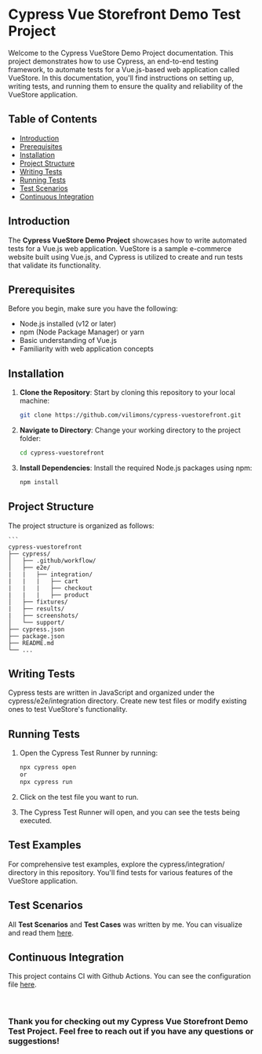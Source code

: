 # Cypress Vue Storefront Demo Test Project

Welcome to the Cypress VueStore Demo Project documentation. This project demonstrates how to use Cypress, an end-to-end testing framework, to automate tests for a Vue.js-based web application called VueStore. In this documentation, you'll find instructions on setting up, writing tests, and running them to ensure the quality and reliability of the VueStore application.

## Table of Contents

- [Introduction](#introduction)
- [Prerequisites](#prerequisites)
- [Installation](#installation)
- [Project Structure](#project-structure)
- [Writing Tests](#writing-tests)
- [Running Tests](#running-tests)
- [Test Scenarios](#test-scenarios)
- [Continuous Integration](#continuous-integration)

## Introduction <a name="introduction"></a>
The **Cypress VueStore Demo Project** showcases how to write automated tests for a Vue.js web application. VueStore is a sample e-commerce website built using Vue.js, and Cypress is utilized to create and run tests that validate its functionality.

## Prerequisites <a name="prerequisites"></a>
Before you begin, make sure you have the following:

- Node.js installed (v12 or later)
- npm (Node Package Manager) or yarn
- Basic understanding of Vue.js
- Familiarity with web application concepts

## Installation <a name="installation"></a>

1. **Clone the Repository**: Start by cloning this repository to your local machine:

   ```bash
   git clone https://github.com/vilimons/cypress-vuestorefront.git

2. **Navigate to Directory**: Change your working directory to the project folder:
   ```bash
   cd cypress-vuestorefront

3. **Install Dependencies**: Install the required Node.js packages using npm:
    ```bash
    npm install

## Project Structure <a name="project-structure"></a>
The project structure is organized as follows:

    ```
    cypress-vuestorefront
    ├── cypress/
    │   ├── .github/workflow/
    │   ├── e2e/
    |   |   ├── integration/
    |   |   |   ├── cart
    |   |   |   ├── checkout
    |   |   |   ├── product 
    │   ├── fixtures/
    |   ├── results/
    |   ├── screenshots/
    │   └── support/
    ├── cypress.json
    ├── package.json
    ├── README.md
    └── ...

## Writing Tests <a name="writing-tests"></a>
Cypress tests are written in JavaScript and organized under the cypress/e2e/integration directory. Create new test files or modify existing ones to test VueStore's functionality.

## Running Tests <a name="running-tests"></a>
1. Open the Cypress Test Runner by running:

    ```bash
    npx cypress open
    or
    npx cypress run

2. Click on the test file you want to run.

3. The Cypress Test Runner will open, and you can see the tests being executed.

## Test Examples <a name="test-examples"></a>
For comprehensive test examples, explore the cypress/integration/ directory in this repository. You'll find tests for various features of the VueStore application.

## Test Scenarios <a name="test-scenarios"></a>
All **Test Scenarios** and **Test Cases** was written by me. You can visualize and read them [here](https://github.com/users/vilimons/projects/2/views/2).

## Continuous Integration
This project contains CI with Github Actions. You can see the configuration file [here](https://github.com/vilimons/cypress-vuestorefront/blob/main/cypress/.github/workflow/main.yaml).
<br>
<br>
<br>
### Thank you for checking out my Cypress Vue Storefront Demo Test Project. Feel free to reach out if you have any questions or suggestions!
